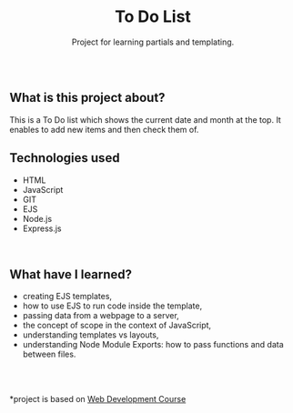 <h1 align="center">To Do List</h1>
  <p align="center">Project for learning partials and templating.</p>
<br>
<br>

## What is this project about?
This is a To Do list which shows the current date and month at the top. It enables to add new items and then check them of.

## Technologies used
- HTML
- JavaScript
- GIT
- EJS
- Node.js
- Express.js
<br>

## What have I learned?
- creating EJS templates,
- how to use EJS to run code inside the template,
- passing data from a webpage to a server,
- the concept of scope in the context of JavaScript,
- understanding templates vs layouts,
- understanding Node Module Exports: how to pass functions and data between files.
<br>
<br>


*project is based on [Web Development Course](https://www.udemy.com/course/the-complete-web-development-bootcamp/)
